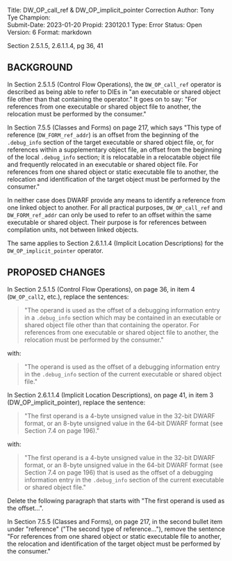 Title:       DW_OP_call_ref & DW_OP_implicit_pointer Correction
Author:      Tony Tye
Champion:    
Submit-Date: 2023-01-20
Propid:      230120.1
Type:        Error
Status:      Open
Version:     6
Format:      markdown

Section 2.5.1.5, 2.6.1.1.4, pg 36, 41

BACKGROUND
----------

In Section 2.5.1.5 (Control Flow Operations), the `DW_OP_call_ref`
operator is described as being able to refer to DIEs in "an executable
or shared object file other than that containing the operator." It goes
on to say: "For references from one executable or shared object file to
another, the relocation must be performed by the consumer."

In Section 7.5.5 (Classes and Forms) on page 217, which says "This type
of reference (`DW_FORM_ref_addr`) is an offset from the beginning of the
`.debug_info` section of the target executable or shared object file, or,
for references within a supplementary object file, an offset from the
beginning of the local `.debug_info` section; it is relocatable in a
relocatable object file and frequently relocated in an executable or
shared object file. For references from one shared object or static
executable file to another, the relocation and identification of the
target object must be performed by the consumer."

In neither case does DWARF provide any means to identify a reference
from one linked object to another. For all practical purposes,
`DW_OP_call_ref` and `DW_FORM_ref_addr` can only be used to refer to
an offset within the same executable or shared object. Their purpose
is for references between compilation units, not between linked objects.

The same applies to Section 2.6.1.1.4 (Implicit Location Descriptions)
for the `DW_OP_implicit_pointer` operator.

PROPOSED CHANGES
----------------

In Section 2.5.1.5 (Control Flow Operations), on page 36, in item 4
(`DW_OP_call2`, etc.), replace the sentences:

> "The operand is used as the offset of a debugging information entry
> in a `.debug_info` section which may be contained in an executable or
> shared object file other than that containing the operator. For
> references from one executable or shared object file to another, the
> relocation must be performed by the consumer."

with:

> "The operand is used as the offset of a debugging information entry
> in the `.debug_info` section of the current executable or
> shared object file."

In Section 2.6.1.1.4 (Implicit Location Descriptions), on page 41, in item 3
(DW_OP_implicit_pointer), replace the sentence:
    
> "The first operand is a 4-byte unsigned value in the 32-bit DWARF format, or
> an 8-byte unsigned value in the 64-bit DWARF format (see Section 7.4 on page
> 196)."

with:

> "The first operand is a 4-byte unsigned value in the 32-bit DWARF format, or
> an 8-byte unsigned value in the 64-bit DWARF format (see Section 7.4 on page
> 196) that is used as the offset of a debugging information entry in the
> `.debug_info` section of the current executable or shared object file."

Delete the following paragraph that starts with "The first operand is used as
the offset...".

In Section 7.5.5 (Classes and Forms), on page 217, in the second bullet item
under "reference" ("The second type of reference..."), remove the
sentence "For references from one shared object or static executable
file to another, the relocation and identification of the target object
must be performed by the consumer."
